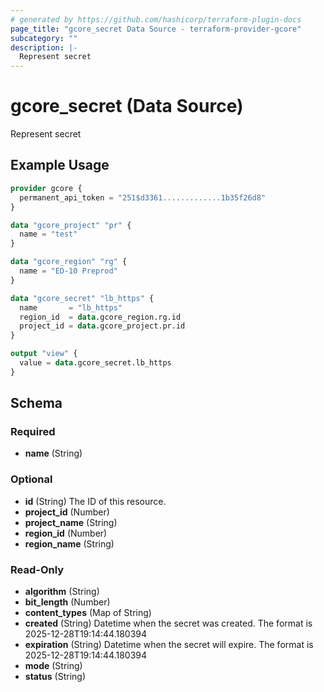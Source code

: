 ```yaml
---
# generated by https://github.com/hashicorp/terraform-plugin-docs
page_title: "gcore_secret Data Source - terraform-provider-gcore"
subcategory: ""
description: |-
  Represent secret
---
```


# gcore_secret (Data Source)

Represent secret

## Example Usage

```terraform
provider gcore {
  permanent_api_token = "251$d3361.............1b35f26d8"
}

data "gcore_project" "pr" {
  name = "test"
}

data "gcore_region" "rg" {
  name = "ED-10 Preprod"
}

data "gcore_secret" "lb_https" {
  name       = "lb_https"
  region_id  = data.gcore_region.rg.id
  project_id = data.gcore_project.pr.id
}

output "view" {
  value = data.gcore_secret.lb_https
}
```

<!-- schema generated by tfplugindocs -->
## Schema

### Required

- **name** (String)

### Optional

- **id** (String) The ID of this resource.
- **project_id** (Number)
- **project_name** (String)
- **region_id** (Number)
- **region_name** (String)

### Read-Only

- **algorithm** (String)
- **bit_length** (Number)
- **content_types** (Map of String)
- **created** (String) Datetime when the secret was created. The format is 2025-12-28T19:14:44.180394
- **expiration** (String) Datetime when the secret will expire. The format is 2025-12-28T19:14:44.180394
- **mode** (String)
- **status** (String)



